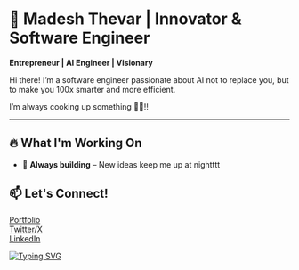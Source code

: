 # 🚀 Madesh Thevar | Innovator & Software Engineer  
**Entrepreneur | AI Engineer | Visionary**  

Hi there! I’m a software engineer passionate about AI not to replace you, but to make you 100x smarter and more efficient. 


I’m always cooking up something 🧑‍🍳!!


---

## 🔥 What I'm Working On  

- 🎯 **Always building** – New ideas keep me up at nightttt


## 📫 Let's Connect!  
[Portfolio](https://madeshthevar.com)  
[Twitter/X](https://twitter.com/MadeshThevar3)  
[LinkedIn](https://linkedin.com/in/madesh3)  


[![Typing SVG](https://readme-typing-svg.demolab.com/?lines=First+line+of+text;Second+line+of+text)](https://git.io/typing-svg)
